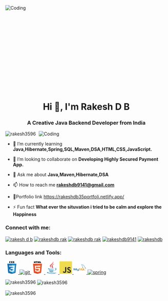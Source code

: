 
 <img align="right" alt="Coding" height="300" width="1000"  
 src="https://encrypted-tbn0.gstatic.com/images?q=tbn:ANd9GcTiBcG_jFGvzPQhC0kSq6xo9w9wygZwYhbcCQ&usqp=CAU">
 
<h1 align="center">Hi 👋, I'm Rakesh D B</h1>
<h3 align="center">A Creative Java Backend Developer from India</h3>

<img align="right" alt="Coding" width="400" src="https://www.chawtechsolutions.com/wp-content/uploads/2019/03/senior-front-end-developer-openings-1.gif">


<p align="left"> <img src="https://komarev.com/ghpvc/?username=rakesh3596&label=Profile%20views&color=0e75b6&style=flat" alt="rakesh3596" /> </p>

- 🌱 I’m currently learning **Java,Hibernate,Spring,SQL,Maven,DSA,HTML,CSS,JavaScript.**

- 👯 I’m looking to collaborate on **Developing Highly Secured Payment App.**

- 💬 Ask me about **Java,Maven,Hibernate,DSA**

- 📫 How to reach me **rakeshdb9141@gmail.com**

- 📄Portfolio link https://rakeshdb35portfoli.netlify.app/

- ⚡ Fun fact **What ever the situvation i tried to be calm and explore the Happiness**

<h3 align="left">Connect with me:</h3>
<p align="left">
<a href="https://linkedin.com/in/rakesh d b" target="blank"><img align="center" src="https://raw.githubusercontent.com/rahuldkjain/github-profile-readme-generator/master/src/images/icons/Social/linked-in-alt.svg" alt="rakesh d b" height="30" width="40" /></a>
<a href="https://fb.com/rakeshdb rak" target="blank"><img align="center" src="https://raw.githubusercontent.com/rahuldkjain/github-profile-readme-generator/master/src/images/icons/Social/facebook.svg" alt="rakeshdb rak" height="30" width="40" /></a>
<a href="https://instagram.com/rakeshdb rak" target="blank"><img align="center" src="https://raw.githubusercontent.com/rahuldkjain/github-profile-readme-generator/master/src/images/icons/Social/instagram.svg" alt="rakeshdb rak" height="30" width="40" /></a>
<a href="https://www.hackerrank.com/rakeshdb9141" target="blank"><img align="center" src="https://raw.githubusercontent.com/rahuldkjain/github-profile-readme-generator/master/src/images/icons/Social/hackerrank.svg" alt="rakeshdb9141" height="30" width="40" /></a>
<a href="https://www.leetcode.com/rakeshdb" target="blank"><img align="center" src="https://raw.githubusercontent.com/rahuldkjain/github-profile-readme-generator/master/src/images/icons/Social/leet-code.svg" alt="rakeshdb" height="30" width="40" /></a>
</p>

<h3 align="left">Languages and Tools:</h3>
<p align="left"> <a href="https://www.w3schools.com/css/" target="_blank" rel="noreferrer"> <img src="https://raw.githubusercontent.com/devicons/devicon/master/icons/css3/css3-original-wordmark.svg" alt="css3" width="40" height="40"/> </a> <a href="https://git-scm.com/" target="_blank" rel="noreferrer"> <img src="https://www.vectorlogo.zone/logos/git-scm/git-scm-icon.svg" alt="git" width="40" height="40"/> </a> <a href="https://www.w3.org/html/" target="_blank" rel="noreferrer"> <img src="https://raw.githubusercontent.com/devicons/devicon/master/icons/html5/html5-original-wordmark.svg" alt="html5" width="40" height="40"/> </a> <a href="https://www.java.com" target="_blank" rel="noreferrer"> <img src="https://raw.githubusercontent.com/devicons/devicon/master/icons/java/java-original.svg" alt="java" width="40" height="40"/> </a> <a href="https://developer.mozilla.org/en-US/docs/Web/JavaScript" target="_blank" rel="noreferrer"> <img src="https://raw.githubusercontent.com/devicons/devicon/master/icons/javascript/javascript-original.svg" alt="javascript" width="40" height="40"/> </a> <a href="https://www.mysql.com/" target="_blank" rel="noreferrer"> <img src="https://raw.githubusercontent.com/devicons/devicon/master/icons/mysql/mysql-original-wordmark.svg" alt="mysql" width="40" height="40"/> </a> <a href="https://spring.io/" target="_blank" rel="noreferrer"> <img src="https://www.vectorlogo.zone/logos/springio/springio-icon.svg" alt="spring" width="40" height="40"/> </a> </p>

<p><img align="left" src="https://github-readme-stats.vercel.app/api/top-langs?username=rakesh3596&show_icons=true&locale=en&layout=compact" alt="rakesh3596" /></p>

<p>&nbsp;<img align="center" src="https://github-readme-stats.vercel.app/api?username=rakesh3596&show_icons=true&locale=en" alt="rakesh3596" /></p>

<p><img align="center" src="https://github-readme-streak-stats.herokuapp.com/?user=rakesh3596&" alt="rakesh3596" /></p>
